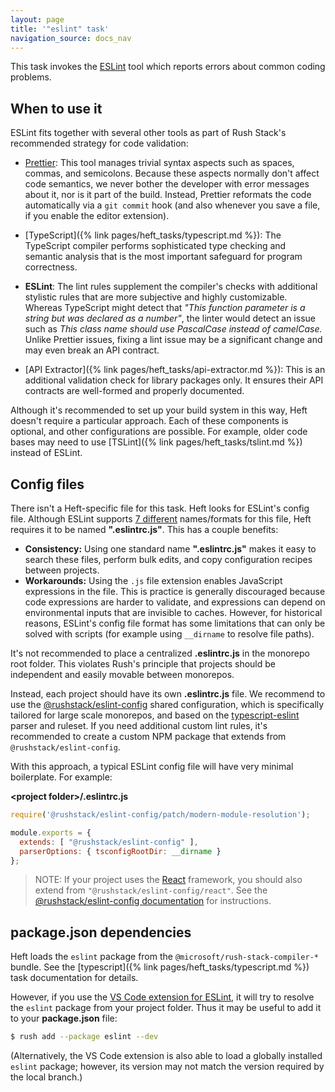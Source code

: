 ```yaml
---
layout: page
title: '"eslint" task'
navigation_source: docs_nav
---
```


This task invokes the [ESLint](https://eslint.org/) tool which reports errors about common coding problems.


## When to use it

ESLint fits together with several other tools as part of Rush Stack's recommended strategy for code validation:

- [Prettier](https://prettier.io/): This tool manages trivial syntax aspects such as spaces, commas, and semicolons. Because these aspects normally don't affect code semantics, we never bother the developer with error messages about it, nor is it part of the build.  Instead, Prettier reformats the code automatically via a `git commit` hook (and also whenever you save a file, if you enable the editor extension).

- [TypeScript]({% link pages/heft_tasks/typescript.md %}): The TypeScript compiler performs sophisticated type checking and semantic analysis that is the most important safeguard for program correctness.

- **ESLint**: The lint rules supplement the compiler's checks with additional stylistic rules that are more subjective and highly customizable.  Whereas TypeScript might detect that *"This function parameter is a string but was declared as a number"*, the linter would detect an issue such as *This class name should use PascalCase instead of camelCase.*  Unlike Prettier issues, fixing a lint issue may be a significant change and may even break an API contract.

- [API Extractor]({% link pages/heft_tasks/api-extractor.md %}): This is an additional validation check for library packages only.  It ensures their API contracts are well-formed and properly documented.

Although it's recommended to set up your build system in this way, Heft doesn't require a particular approach.  Each of these components is optional, and other configurations are possible.  For example, older code bases may need to use [TSLint]({% link pages/heft_tasks/tslint.md %}) instead of ESLint.


## Config files

There isn't a Heft-specific file for this task.  Heft looks for ESLint's config file.  Although ESLint supports [7 different](](https://eslint.org/docs/user-guide/configuring#configuration-file-formats)) names/formats for this file, Heft requires it to be named **".eslintrc.js"**. This has a couple benefits:

- **Consistency:** Using one standard name **".eslintrc.js"** makes it easy to search these files, perform bulk edits, and copy configuration recipes between projects.
- **Workarounds:** Using the `.js` file extension enables JavaScript expressions in the file.  This is practice is generally discouraged because code expressions are harder to validate, and expressions can depend on environmental inputs that are invisible to caches.  However, for historical reasons, ESLint's config file format has some limitations that can only be solved with scripts (for example using `__dirname` to resolve file paths).

It's not recommended to place a centralized **.eslintrc.js** in the monorepo root folder. This violates Rush's principle that projects should be independent and easily movable between monorepos.

Instead, each project should have its own **.eslintrc.js** file.  We recommend to use the [@rushstack/eslint-config](https://www.npmjs.com/package/@rushstack/eslint-config) shared configuration, which is specifically tailored for large scale monorepos, and based on the [typescript-eslint](https://github.com/typescript-eslint/typescript-eslint) parser and ruleset.  If you need additional custom lint rules, it's recommended to create a custom NPM package that extends from `@rushstack/eslint-config`.

With this approach, a typical ESLint config file will have very minimal boilerplate. For example:

**&lt;project folder&gt;/.eslintrc.js**
```js
require('@rushstack/eslint-config/patch/modern-module-resolution');

module.exports = {
  extends: [ "@rushstack/eslint-config" ],
  parserOptions: { tsconfigRootDir: __dirname }
};
```

> NOTE: If your project uses the [React](https://reactjs.org/) framework, you should also extend from `"@rushstack/eslint-config/react"`.  See the [@rushstack/eslint-config documentation](https://www.npmjs.com/package/@rushstack/eslint-config) for instructions.


## package.json dependencies

Heft loads the `eslint` package from the `@microsoft/rush-stack-compiler-*` bundle.  See the [typescript]({% link pages/heft_tasks/typescript.md %}) task documentation for details.

However, if you use the [VS Code extension for ESLint](https://marketplace.visualstudio.com/items?itemName=dbaeumer.vscode-eslint), it will try to resolve the `eslint` package from your project folder. Thus it may be useful to add it to your **package.json** file:

```bash
$ rush add --package eslint --dev
```

(Alternatively, the VS Code extension is also able to load a globally installed `eslint` package; however, its version may not match the version required by the local branch.)
